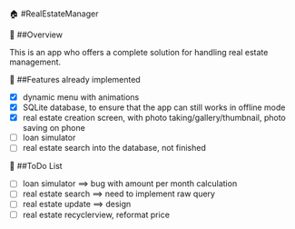 :house:  #RealEstateManager

:pushpin: ##Overview

This is an app who offers a complete solution for handling real estate management.

:pushpin: ##Features already implemented

- [X] dynamic menu with animations
- [X] SQLite database, to ensure that the app can still works in offline mode
- [X] real estate creation screen, with photo taking/gallery/thumbnail, photo saving on phone
- [ ] loan simulator
- [ ] real estate search into the database, not finished

:pushpin: ##ToDo List

- [ ] loan simulator ==> bug with amount per month calculation
- [ ] real estate search ==> need to implement raw query
- [ ] real estate update ==> design
- [ ] real estate recyclerview, reformat price
